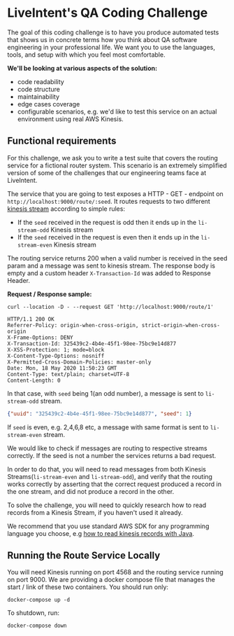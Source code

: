 # LiveIntent's QA Coding Challenge

The goal of this coding challenge is to have you produce automated tests that shows us in concrete 
terms how you think about QA software engineering in your professional life. We want you to use the 
languages, tools, and setup with which you feel most comfortable.

**We'll be looking at various aspects of the solution:**
* code readability
* code structure
* maintainability
* edge cases coverage
* configurable scenarios, e.g. we'd like to test this service on an actual environment using real AWS Kinesis.

## Functional requirements

For this challenge, we ask you to write a test suite that covers the routing service for a fictional 
router system. This scenario is an extremely simplified version of some of the challenges that our 
engineering teams face at LiveIntent.

The service that you are going to test exposes a HTTP - GET - endpoint on `http://localhost:9000/route/:seed`.
It routes requests to two different [kinesis stream][kinesis] according to simple rules:
* If the `seed` received in the request is odd then it ends up in the `li-stream-odd` Kinesis stream
* If the `seed` received in the request is even then it ends up in the `li-stream-even` Kinesis stream

The routing service returns 200 when a valid number is received in the seed param and a message was sent
to kinesis stream. The response body is empty and a custom header `X-Transaction-Id` was added to Response Header.

**Request / Response sample:**

```shell script
curl --location -D - --request GET 'http://localhost:9000/route/1'

HTTP/1.1 200 OK
Referrer-Policy: origin-when-cross-origin, strict-origin-when-cross-origin
X-Frame-Options: DENY
X-Transaction-Id: 325439c2-4b4e-45f1-98ee-75bc9e14d877
X-XSS-Protection: 1; mode=block
X-Content-Type-Options: nosniff
X-Permitted-Cross-Domain-Policies: master-only
Date: Mon, 18 May 2020 11:50:23 GMT
Content-Type: text/plain; charset=UTF-8
Content-Length: 0
```

In that case, with `seed` being 1(an odd number), a message is sent to `li-stream-odd` stream.

```json
{"uuid": "325439c2-4b4e-45f1-98ee-75bc9e14d877", "seed": 1}
```

If `seed` is even, e.g. 2,4,6,8 etc, a message with same format is sent to `li-stream-even` stream.

We would like to check if messages are routing to respective streams correctly. If the seed is not a number
the services returns a bad request.

In order to do that, you will need to read messages from both Kinesis Streams(`li-stream-even` and `li-stream-odd`), and verify that the routing works correctly by asserting that the correct request produced a record in the one stream, and did not produce a record in the other.

To solve the challenge, you will need to quickly research how to read records from a Kinesis Stream, if you haven't used it already.

We recommend that you use standard AWS SDK for any programming language you choose, e.g [how to read kinesis records with Java](https://docs.aws.amazon.com/streams/latest/dev/developing-consumers-with-sdk.html).

## Running the Route Service Locally

You will need Kinesis running on port 4568 and the routing service running on port 9000. We are providing a
docker compose file that manages the start / link of these two containers. You should run only:

```shell script
docker-compose up -d
```

To shutdown, run:

```shell script
docker-compose down
```

[kinesis]: https://aws.amazon.com/kinesis/data-streams/
